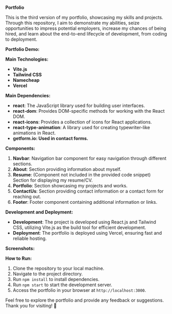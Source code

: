 **Portfolio**

This is the third version of my portfolio, showcasing my skills and projects. Through this repository, I aim to demonstrate my abilities, seize opportunities to impress potential employers, increase my chances of being hired, and learn about the end-to-end lifecycle of development, from coding to deployment.

**Portfolio Demo:**


**Main Technologies:**
- **Vite.js**
- **Tailwind CSS**
- **Namecheap**
- **Vercel**

**Main Dependencies:**
- **react**: The JavaScript library used for building user interfaces.
- **react-dom**: Provides DOM-specific methods for working with the React DOM.
- **react-icons**: Provides a collection of icons for React applications.
- **react-type-animation**: A library used for creating typewriter-like animations in React.
- **getform.io: Used in contact forms.**

**Components:**
1. **Navbar**: Navigation bar component for easy navigation through different sections.
2. **About**: Section providing information about myself.
3. **Resume**: (Component not included in the provided code snippet) Section for displaying my resume/CV.
4. **Portfolio**: Section showcasing my projects and works.
5. **ContactUs**: Section providing contact information or a contact form for reaching out.
6. **Footer**: Footer component containing additional information or links.

**Development and Deployment:**
- **Development**: The project is developed using React.js and Tailwind CSS, utilizing Vite.js as the build tool for efficient development.
- **Deployment**: The portfolio is deployed using Vercel, ensuring fast and reliable hosting.

**Screenshots:**

**How to Run:**
1. Clone the repository to your local machine.
2. Navigate to the project directory.
3. Run `npm install` to install dependencies.
4. Run `npm start` to start the development server.
5. Access the portfolio in your browser at `http://localhost:3000`.

Feel free to explore the portfolio and provide any feedback or suggestions. Thank you for visiting! 🚀
